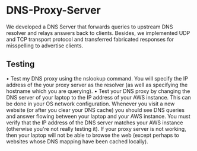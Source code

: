 # DNS-Proxy-Server
We developed a DNS Server that forwards queries to upstream DNS resolver and relays answers back to clients. Besides, we implemented UDP and TCP transport protocol and transferred fabricated responses for misspelling to advertise clients.

## Testing
•	Test my DNS proxy using the nslookup command.  You will specify the IP address of the your proxy server as the resolver (as well as specifying the hostname which you are querying).
•	Test your DNS proxy by changing the DNS server of your laptop to the IP address of your AWS instance.  This can be done in your OS network configuration.  Whenever you visit a new website (or after you clear your DNS cache) you should see DNS queries and answer flowing between your laptop and your AWS instance.  You must verify that the IP address of the DNS server matches your AWS instance (otherwise you're not really testing it).  If your proxy server is not working, then your laptop will not be able to browse the web (except perhaps to websites whose DNS mapping have been cached locally).
